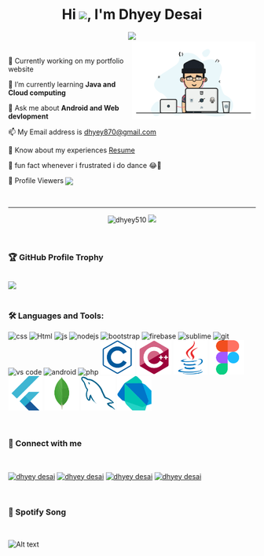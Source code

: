<h1 align='center'>Hi <img src="https://github.com/TheDudeThatCode/TheDudeThatCode/blob/master/Assets/Hi.gif" width="30px"/>, I'm Dhyey Desai</h1>
<div align="center">
 <a href="https://git.io/typing-svg">
   <img src="https://readme-typing-svg.herokuapp.com?color=%23F70F0F&size=23&width=650&lines=I'm+passionate+about+android+and+web+development">
</a>
</div>
<img width="50%" align="right" alt="Github" src="chill scene.gif" /> 
<br>

 📌 Currently working on my portfolio website

 🌱 I’m currently learning <b>Java and Cloud computing</b>

 💬 Ask me about <b>Android and Web devlopment</b>

 📫 My Email address is dhyey870@gmail.com
 
 📄 Know about my experiences <a href='https://drive.google.com/file/d/1mlEfgjKAzthOKQza7KorqU365_MCC_eq/view?usp=sharing'>Resume</a>

 🤣 fun fact whenever i frustrated i do dance 😂🕺
 
 👀 Profile Viewers  <img src='https://profile-counter.glitch.me/dhyey510/count.svg' height='20' align='center'>

<br>
<hr>

<div align='center'>
 <img src="https://github-readme-stats.vercel.app/api/top-langs?username=dhyey510&show_icons=true&locale=en&layout=compact" alt="dhyey510" height='200'>
 <img src='https://github-readme-stats.vercel.app/api?username=dhyey510&show_icons=true&theme=dracula' height='200'>
</div>

<br>
<br>

<h3>🏆 GitHub Profile Trophy</h3><br>
<a href="https://github.com/ryo-ma/github-profile-trophy">
   <img src="https://github-profile-trophy.vercel.app/?username=dhyey510&margin-h=15&margin-w=15">
</a>
<br>
<br>

<h3 align="left">🛠️ Languages and Tools:</h3>
<p align="left"> 
 <img src="https://media.giphy.com/media/fsEaZldNC8A1PJ3mwp/giphy.gif/200w.webp" width="70" alt='css'>
 <img src="https://media.giphy.com/media/XAxylRMCdpbEWUAvr8/giphy.gif/200w.webp" width='70' alt='Html'>
 <img src="https://media.giphy.com/media/ln7z2eWriiQAllfVcn/giphy.gif/200w.webp" width='70' alt="js">
 <img src="https://media.giphy.com/media/kdFc8fubgS31b8DsVu/giphy.gif/200w.webp" width='70' alt="nodejs">
 <img src='https://media.giphy.com/media/Sr8xDpMwVKOHUWDVRD/giphy.gif/200w.webp' width='70' alt='bootstrap'>
 <img src='https://media.giphy.com/media/Ri2TUcKlaOcaDBxFpY/giphy.gif/200w.webp' width='70' alt='firebase'>
 <img src='https://media.giphy.com/media/jnDKffgCfGYOp6cMTK/giphy.gif/200w.webp' width='70' alt='sublime'>
 <img src='https://media.giphy.com/media/kH1DBkPNyZPOk0BxrM/giphy.gif/200w.webp' width='70' alt='git'>
 <img src='https://media.giphy.com/media/IdyAQJVN2kVPNUrojM/giphy.gif/200w.webp' width='70' alt='vs code'>
 <img src='https://media.giphy.com/media/UQJlZ2OcaCA2RLfGiZ/giphy.gif/200w.webp' width='70' alt='android'>
 <img src='https://media.giphy.com/media/JqDcpPX8vWahUny0pE/giphy.gif/200w.webp' width='70' alt='php'>
 <img src='c-line.svg' width='70' alt='c'>
 <img src='cplusplus-original.svg' width='70' alt='c++'>
 <img src='java-original.svg' width='70' alt='java'>
 <img src='figma-original.svg' width='70' alt='figma'>
 <img src='flutter-original.svg' width='70' alt='flutter'>
 <img src='mongodb-original.svg' width='70' alt='mongodb'>
 <img src='mysql-original.svg' width='70' alt='mysql'>
 <img src='dart-original.svg' width='70' alt='dart'>
</p>
<br>

<h3>📱 Connect with me</h3>
<br>
 <p align="left">
 <a href="https://www.linkedin.com/in/dhyey-desai-178187182/" target="blank"><img align="center" src="https://cdn.jsdelivr.net/npm/simple-icons@3.0.1/icons/linkedin.svg" alt="dhyey desai" height="30" width="40" /></a>
 <a href="https://www.facebook.com/dhyey.510/" target="blank"><img align="center" src="https://cdn.jsdelivr.net/npm/simple-icons@3.0.1/icons/facebook.svg" alt="dhyey desai"  height="30" width="40" /></a>
 <a href="https://www.instagram.com/d.h.y.e.y._" target="blank"><img align="center" src="https://cdn.jsdelivr.net/npm/simple-icons@3.0.1/icons/instagram.svg" alt="dhyey desai" height="30" width="40" /></a>
 <a href="https://www.quora.com/profile/Desai-Dhyey" target="blank"><img align="center" src="https://cdn.jsdelivr.net/npm/simple-icons@3.0.1/icons/quora.svg" alt="dhyey desai" height="30" width="40" /></a>
</p>

<br>

<h3>🎵 Spotify Song</h3>
<br>

![Alt text](https://spotify-recently-played-readme.vercel.app/api?user=31qarovceb6qs4yds5ocnr7bggfq&count=1)



